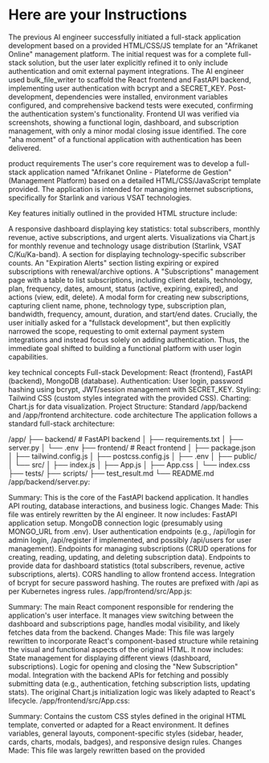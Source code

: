# Here are your Instructions
The previous AI engineer successfully initiated a full-stack application development based on a provided HTML/CSS/JS template for an "Afrikanet Online" management platform. The initial request was for a complete full-stack solution, but the user later explicitly refined it to only include authentication and omit external payment integrations. The AI engineer used bulk_file_writer to scaffold the React frontend and FastAPI backend, implementing user authentication with bcrypt and a SECRET_KEY. Post-development, dependencies were installed, environment variables configured, and comprehensive backend tests were executed, confirming the authentication system's functionality. Frontend UI was verified via screenshots, showing a functional login, dashboard, and subscription management, with only a minor modal closing issue identified. The core "aha moment" of a functional application with authentication has been delivered.

product requirements
The user's core requirement was to develop a full-stack application named "Afrikanet Online - Plateforme de Gestion" (Management Platform) based on a detailed HTML/CSS/JavaScript template provided. The application is intended for managing internet subscriptions, specifically for Starlink and various VSAT technologies.

Key features initially outlined in the provided HTML structure include:

A responsive dashboard displaying key statistics: total subscribers, monthly revenue, active subscriptions, and urgent alerts.
Visualizations via Chart.js for monthly revenue and technology usage distribution (Starlink, VSAT C/Ku/Ka-band).
A section for displaying technology-specific subscriber counts.
An "Expiration Alerts" section listing expiring or expired subscriptions with renewal/archive options.
A "Subscriptions" management page with a table to list subscriptions, including client details, technology, plan, frequency, dates, amount, status (active, expiring, expired), and actions (view, edit, delete).
A modal form for creating new subscriptions, capturing client name, phone, technology type, subscription plan, bandwidth, frequency, amount, duration, and start/end dates.
Crucially, the user initially asked for a "fullstack development", but then explicitly narrowed the scope, requesting to omit external payment system integrations and instead focus solely on adding authentication. Thus, the immediate goal shifted to building a functional platform with user login capabilities.

key technical concepts
Full-stack Development: React (frontend), FastAPI (backend), MongoDB (database).
Authentication: User login, password hashing using bcrypt, JWT/session management with SECRET_KEY.
Styling: Tailwind CSS (custom styles integrated with the provided CSS).
Charting: Chart.js for data visualization.
Project Structure: Standard /app/backend and /app/frontend architecture.
code architecture
The application follows a standard full-stack architecture:

/app/
├── backend/         # FastAPI backend
│   ├── requirements.txt
│   ├── server.py
│   └── .env
├── frontend/        # React frontend
│   ├── package.json
│   ├── tailwind.config.js
│   ├── postcss.config.js
│   ├── .env
│   ├── public/
│   └── src/
│       ├── index.js
│       ├── App.js
│       ├── App.css
│       └── index.css
├── tests/
├── scripts/
├── test_result.md
└── README.md
/app/backend/server.py:

Summary: This is the core of the FastAPI backend application. It handles API routing, database interactions, and business logic.
Changes Made: This file was entirely rewritten by the AI engineer. It now includes:
FastAPI application setup.
MongoDB connection logic (presumably using MONGO_URL from .env).
User authentication endpoints (e.g., /api/login for admin login, /api/register if implemented, and possibly /api/users for user management).
Endpoints for managing subscriptions (CRUD operations for creating, reading, updating, and deleting subscription data).
Endpoints to provide data for dashboard statistics (total subscribers, revenue, active subscriptions, alerts).
CORS handling to allow frontend access.
Integration of bcrypt for secure password hashing.
The routes are prefixed with /api as per Kubernetes ingress rules.
/app/frontend/src/App.js:

Summary: The main React component responsible for rendering the application's user interface. It manages view switching between the dashboard and subscriptions page, handles modal visibility, and likely fetches data from the backend.
Changes Made: This file was largely rewritten to incorporate React's component-based structure while retaining the visual and functional aspects of the original HTML. It now includes:
State management for displaying different views (dashboard, subscriptions).
Logic for opening and closing the "New Subscription" modal.
Integration with the backend APIs for fetching and possibly submitting data (e.g., authentication, fetching subscription lists, updating stats).
The original Chart.js initialization logic was likely adapted to React's lifecycle.
/app/frontend/src/App.css:

Summary: Contains the custom CSS styles defined in the original HTML template, converted or adapted for a React environment. It defines variables, general layouts, component-specific styles (sidebar, header, cards, charts, modals, badges), and responsive design rules.
Changes Made: This file was largely rewritten based on the provided <style> block in the initial app_description. It serves as the primary stylesheet for the application's aesthetic.
/app/backend/requirements.txt:

Summary: Lists the Python dependencies required for the FastAPI backend.
Changes Made: bcrypt==4.3.0 was added to this file, indicating the dependency for password hashing in the authentication system. python-multipart==0.0.20 was also added.
/app/backend/.env:

Summary: Stores environment variables for the backend, such as database connection strings and secret keys.
Changes Made: A SECRET_KEY variable was added to this file. This key is crucial for cryptographic operations, particularly for securing user sessions or tokens in the authentication system.
The application leverages environment variables (REACT_APP_BACKEND_URL for frontend API calls, MONGO_URL for backend database access, and the newly added SECRET_KEY) to ensure configurable and secure deployment.

pending tasks
Fix Modal Closing Issue: The AI engineer noted "just a small error with the closing of the modal" on the frontend. This needs to be addressed for a smoother user experience.
current work
Immediately before this summary request, the AI engineer completed the initial full-stack implementation of the Afrikanet Online platform, focusing on the core dashboard and subscription management functionalities, crucially integrating an authentication system as per the refined user request.

The current state includes:

Backend (/app/backend/server.py): A fully functional FastAPI backend with:
Authentication endpoints (admin login working).
Endpoints for managing subscriptions and providing data for dashboard statistics.
Secure password handling using bcrypt.
Proper environment variable usage for MONGO_URL and SECRET_KEY.
All backend tests (deep_testing_backend_v2) passed, confirming the robustness of the authentication and data handling.
Frontend (/app/frontend/src/App.js, /app/frontend/src/App.css): A React application mirroring the provided HTML/CSS design, including:
A modern login page for authentication.
A dashboard displaying mock statistics (e.g., 2 subscribers, 1.4M revenue, alerts).
A subscription management page listing subscription data (e.g., "Société Minière du Congo," "Banque Commerciale du Congo").
A functional "New Abonnement" (New Subscription) modal with input forms.
The UI elements, including charts (revenue and technology usage) are rendered.
Dependencies: Required Python packages like bcrypt and python-multipart have been installed and updated in requirements.txt. A SECRET_KEY has been added to the backend's .env file.
Testing: The backend was thoroughly tested and passed. Frontend visual inspection via screenshots confirmed the UI's correct rendering and data population, noting only a minor issue with modal closing.
The application is in a state where the core functionalities (authentication, dashboard, subscription listing, and new subscription form) are implemented and largely functional.

optional next step
Investigate and fix the minor error related to the closing of the new subscription modal on the frontend.
